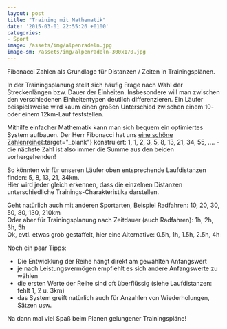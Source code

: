 ```yaml
---
layout: post
title: "Training mit Mathematik"
date: '2015-03-01 22:55:26 +0100'
categories:
- Sport
image: /assets/img/alpenradeln.jpg
image-sm: /assets/img/alpenradeln-300x170.jpg
---
```

Fibonacci Zahlen als Grundlage f&uuml;r Distanzen &#47; Zeiten in Trainingspl&auml;nen.

In der Trainingsplanung stellt sich h&auml;ufig Frage nach Wahl der Streckenl&auml;ngen bzw. Dauer der 
Einheiten. Insbesondere will man zwischen den verschiedenen Einheitentypen deutlich 
differenzieren. Ein L&auml;ufer beispielsweise wird kaum einen gro&szlig;en Unterschied zwischen 
einem 10- oder einem 12km-Lauf feststellen.

Mithilfe einfacher Mathematik kann man sich bequem ein optimiertes System aufbauen. Der Herr 
Fibonacci hat uns 
[eine sch&ouml;ne Zahlenreihe](http://de.wikipedia.org/wiki/Fibonacci-Folge){:target="_blank"} 
konstruiert: 1, 1, 2, 3, 5, 8, 13, 21, 34, 55, &hellip;. - die n&auml;chste Zahl ist also immer die 
Summe aus den beiden vorhergehenden!

So k&ouml;nnten wir f&uuml;r unseren L&auml;ufer oben entsprechende Laufdistanzen finden: 5, 8, 13, 21, 34km.<br />
Hier wird jeder gleich erkennen, dass die einzelnen Distanzen unterschiedliche 
Trainings-Charakteristika darstellen.

Geht nat&uuml;rlich auch mit anderen Sportarten, Beispiel Radfahren: 10, 20, 30, 50, 80, 130, 210km<br />
Oder aber f&uuml;r Trainingsplanung nach Zeitdauer (auch Radfahren): 1h, 2h, 3h, 5h<br />
Ok, evtl. etwas grob gestaffelt, hier eine Alternative: 0.5h, 1h, 1.5h, 2.5h, 4h

Noch ein paar Tipps:
  
- Die Entwicklung der Reihe h&auml;ngt direkt am gew&auml;hlten Anfangswert
- je nach Leistungsverm&ouml;gen empfiehlt es sich andere Anfangswerte zu w&auml;hlen
- die ersten Werte der Reihe sind oft &uuml;berfl&uuml;ssig (siehe Laufdistanzen: fehlt 1, 2 u. 3km)
- das System greift nat&uuml;rlich auch f&uuml;r Anzahlen von Wiederholungen, S&auml;tzen usw.
  
Na dann mal viel Spa&szlig; beim Planen gelungener Trainingspl&auml;ne!
